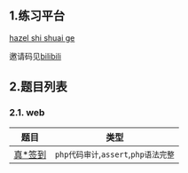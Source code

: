## 1.练习平台

[hazel shi shuai ge](http://hazelshishuaige.club:9000/)

邀请码见[bilibili](https://www.bilibili.com/video/BV1Qe411E75F/?spm_id_from=333.999.0.0)

## 2.题目列表

### 2.1. web

| 题目                                                | 类型 |
|:-------------------------------------------------:|:-------:|
| [真*签到](<web/真签到.md>) | `php代码审计`,`assert`,`php语法完整` |
